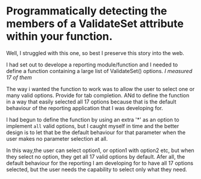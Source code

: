 # Programmatically detecting the members of a ValidateSet attribute within your function.

Well, I struggled with this one, so best I preserve this story into the web.

I had set out to develope a reporting module/function and I needed to define a function containing a large list of ValidateSet() options.
_I measured 17 of them_

The way i wanted the function to work was to allow the user to select one or many valid options. Provide for tab completion. ANd to define the function in a way that easily selected all 17 options because that is the default behaviour of the reporting application that I was developing for.

I had begun to define the function by using an extra '*' as an option to implement `all` valid options, but I caught myself in time  and the better design is to let that be the default behaviour for that parameter when the user makes no parameter selection at all.

In this way,the user can select option1, or option1 with option2 etc, but when they select no option, they get all 17 valid options by default. Afer all, the default behaviour for the reporting I am developing for to have all 17 options selected, but the user needs the capability to select only what they need.
